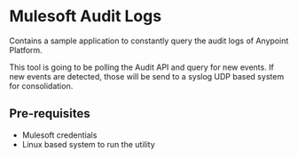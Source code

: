 # Mulesoft Audit Logs
Contains a sample application to constantly query the audit logs of Anypoint Platform.

This tool is going to be polling the Audit API and query for new events.
If new events are detected, those will be send to a syslog UDP based system for consolidation.

## Pre-requisites

- Mulesoft credentials
- Linux based system to run the utility
